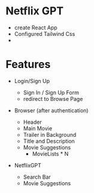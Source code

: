 # Netflix GPT

- create React App
- Configured Tailwind Css
-



# Features
- Login/Sign Up
    - Sign In / Sign Up Form
    - redirect to Browse Page
- Browser (after authentication)
    - Header
    - Main Movie
    - Trailer in Background
    - Title and Description
    - Movie Suggestions
         - MovieLists * N


- NetflixGPT  
    - Search Bar
    - Movie Suggestions